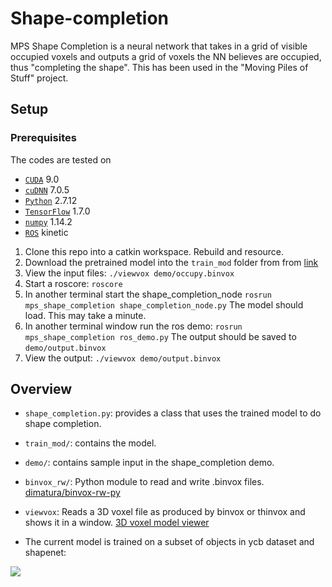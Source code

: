 # Shape-completion

MPS Shape Completion is a neural network that takes in a grid of visible occupied voxels and outputs a grid of voxels the NN believes are occupied, thus "completing the shape". 
This has been used in the "Moving Piles of Stuff" project.

## Setup

### Prerequisites
The codes are tested on
- [`CUDA`](https://developer.nvidia.com/cuda-toolkit) 9.0 
- [`cuDNN`](https://developer.nvidia.com/rdp/cudnn-archive) 7.0.5
- [`Python`](https://www.python.org) 2.7.12
- [`TensorFlow`](https://github.com/tensorflow/tensorflow) 1.7.0
- [`numpy`](http://www.numpy.org/) 1.14.2
- [`ROS`](http://wiki.ros.org/kinetic) kinetic

1. Clone this repo into a catkin workspace. Rebuild and resource.
2. Download the pretrained model into the `train_mod` folder from from [link](https://drive.google.com/file/d/1Kmij09eHVE3ab5s7Vnp-fI-qOCLei4u0/view?usp=sharing)
2. View the input files: `./viewvox demo/occupy.binvox`
3. Start a roscore: `roscore`
4. In another terminal start the shape_completion_node `rosrun mps_shape_completion shape_completion_node.py`
The model should load. This may take a minute.
5. In another terminal window run the ros demo: `rosrun mps_shape_completion ros_demo.py`
The output should be saved to `demo/output.binvox`
6. View the output: `./viewvox demo/output.binvox`

## Overview
- `shape_completion.py`: provides a class that uses the trained model to do shape completion.
- `train_mod/`: contains the model.
- `demo/`: contains sample input in the shape_completion demo. 
- `binvox_rw/`: Python module to read and write .binvox files. [dimatura/binvox-rw-py](https://github.com/dimatura/binvox-rw-py)
- `viewvox`: Reads a 3D voxel file as produced by binvox or thinvox and shows it in a window. [3D voxel model viewer](http://www.patrickmin.com/viewvox/)

- The current model is trained on a subset of objects in ycb dataset and shapenet:

![](https://github.com/UM-ARM-Lab/Shape-completion/blob/master/train_mod/training_set.png)
